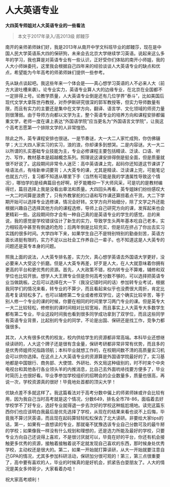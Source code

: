 # 人大英语专业



**大四英专师姐对人大英语专业的一些看法**

> 本文于2017年录入/高2013级 郎鳗莎

 

   南开的亲师弟师妹们好，我是2013年从南开中学文科班毕业的郎鳗莎，现在是中国人民大学英语系大四的保研狗，未来会去北京大学继续学习英语。说起来这么多年的学习，我也算是对英语专业有一些认识，正好受你们体贴的南开小师姐，我的人大小师妹委托，这里我会根据自己四年来的经验谈谈人大英语专业的缺点和优点，希望能为今年高考的师弟师妹们提供一些参考。

先从缺点谈起吧。我这些年来一个体会是——真心想学习英语的人不必来人大（前方大波吐槽来袭）。论专业实力，英语专业算人大的边缘专业，在北京在全国都不一定排得上号。论教学质量，人大英语专业倒是还有几位学界“泰斗”，比如美国后现代文学大拿陈世丹教授，对乔伊斯研究很深的郭军教授等，但实力导师数量有限，而且有实力的主要还是集中在文学方向，翻译、语言学、文化领域的师资力量则很薄弱。由于导师方向都以文学为主，整个英语专业的培养方向和课程安排都偏重文学，老师一度在课上表达“外国语学院”应当更名为“外国语言文学院”，让我这个高考志愿第一个排除文学的人非常惶恐。

除此之外，英专课程安排也很谜。一是节奏谜，大一大二人家忙成狗，你仿佛辍学；大三大四人家实习的实习，浪的浪，你却课多到想哭。二是内容谜。大一大二以所谓的扎实基础专业技能为主，专业必修课程主要包括精读、泛读、口语、听力、写作，教材基本是超越概念系列。照理说这课安排得倒是挺全面，但是质量就很不好说了。这段期间非常令人迷茫：高中英语课上完，起码你还知道这节课讲了啥语法点，有啥新单词要背；人大英专的课，尤其是精读、泛读课上完，可能笔记也就五六行，复习都不知道从哪里下手（当然有可能是我的学渣属性导致这个情况），哪怕学的是经典篇目也好啊，好歹能瞻仰一下大师风采，可是坑的是教材编得烂，篇目选择上我是没看出章法和质量。大四回头再看，英专姐妹们纷纷感叹大一大二时间算是浪费了，只有外教掌舵的口语和写作课还算捞着点干货。大二下学期开始可以选择专业选修课，情况会好转。文学方向开始细分，除了文学之外还能根据兴趣自己选择其他方向的课程选修，导师上自己研究方向的课，发挥起来也会更精彩一些。这段期间你才会有一种自己真的是英语专业的学生的感觉。总的来说，我的感觉是学校错误估计了新生的实力，导致学生头两年基本吃自己老本，实力相较高中甚至有倒退的危险；后两年倒是比较充实，但是坑在挤占了你出去实习实践的很多时间。大学四年下来，如果学生自己不是特别特别的勤奋刻苦，英语方面长进挺有限的，实力不足以出社会工作养自己一辈子。也不知道这是人大英专的问题还是英专本身的问题。

照我上面的说法，人大英专排名差，实力欠，真心想学英语去外国语大学更好，没必要来人大受这个折磨。但是人大英专再差，好歹是人大，在人大就意味着你拥有更高的平台和更优秀的资源。首先，人大政策不错，校内转专业不算难，辅修和双学位也比较开放。想学人大王牌专业但是奈何高考分数不够的，可以选择把英语专业当做跳板。之后可以选择在大一下（我没记错时间的话）参加转专业考试，根据我同学们的情况来看，转专业的不算少，而且看起来似乎也没费很大周折，肯定比高考复读轻松多了。也可以辅修第二专业或者修双学位，这个确实比较辛苦，等于别人修一个专业的课的时候，你要在相同的时间里学习两门专业的课。但是英专大一大二比较轻松，修修别的课时间相对比较宽裕，而且事实上人大英专大多数学生都有第二专业，毕业这段时间我也看到很多同学成功拿到了双学位，而且这些同学有英语专业背景，比起别的专业的同学，不论是出国、保研还是找工作，竞争力都强很多。

其次，人大有很多优秀的校友，校内供给学生的资源都非常高端。本科毕业还想继续读研的，人大这个牌子还是很有含金量，保研考研都非常非常有优势，而且多的是优秀师姐师兄指路领航；本科毕业就想工作的，在校期间数不清的高质量实习机会可以供你选择。在这点上人大英语专业的资源算是外国语学院最好的了，实习基地都是中国银行、商务部、大使馆、外研社、外文局这种级别的，时不时来个中央电视台和其他各行各业领头羊的内推消息，比自己去外面吭哧找要方便多了，毕业时简历上也很好看。毕业季参加学校组织的招聘会的企业数量多，质量也很高，再说一次，学校资源真的很好！毕竟地处首都的顶尖大学！

优缺点差不多就这样了。我这篇看法对于高考分数中偏上的师弟师妹或许会比较有用，因为我自己当时高考就是这个情况，分数649，排名全市78-86，面临着去好学校学不了好专业，选好专业就得退一步去次好的学校这种尴尬境地。读完这篇东西你们也应该明白我最后是优先选择了学校，从现在的结果来看也说不上后悔，毕竟我不算讨厌英语，而且现在起码算轻轻松松保去了北大读研。非要给大家tips的话，第一，如果有一直想读的专业，那就毫不犹豫选该专业自己分数可及的最牛掰的学校；如果像我一样没有什么规划和理想的，还是选力所能及最好的学校，只要专业方向自己还说得上喜欢，不是很讨厌就可以，毕竟在好的平台，你还有机会接触更多优秀的资源，接触着接触着说不定就发现自己喜欢的东西，那时候身处优秀学校，主动权还是很大的。第二，如果一开始就打算读研，从大一开始就要注意自己GPA的情况，尤其多参加科研活动，保研加分很可观的！第三，第三点很重要了，高中要有喜欢的人，毕业的时候真的是好机会，抓紧告白耍朋友了。人大的情况是美女多帅哥少，大家看着办哈！

祝大家高考顺利！